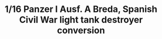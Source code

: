 ---
layout: product
title: "1/16 Panzer I Ausf. A Breda, Spanish Civil War light tank destroyer conversion"
price: "6700" 
desc: "Maketa"
img_path: "/assets/img/AMIG8503.jpg"
brand: "N/A"
available: false
special_offer: false
new: false
soon: false
cat: "010000"
subcat: "011400"
subsubcat: "0N/A"
sifra: "AMIG8503"
popular: true
---